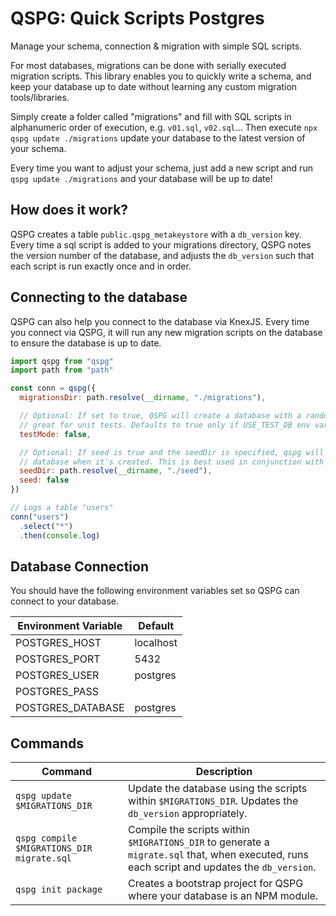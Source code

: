 # QSPG: Quick Scripts Postgres

Manage your schema, connection & migration with simple SQL scripts.

For most databases, migrations can be done with serially executed migration scripts. This library enables you to quickly write a schema, and keep your database up to date without learning any custom migration tools/libraries.

Simply create a folder called "migrations" and fill with SQL scripts in alphanumeric order of execution, e.g. `v01.sql`, `v02.sql`... Then execute `npx qspg update ./migrations` update your database to the latest version of your schema.

Every time you want to adjust your schema, just add a new script and run `qspg update ./migrations` and your database will be up to date!

## How does it work?

QSPG creates a table `public.qspg_metakeystore` with a `db_version` key. Every time a sql script is added to your migrations directory, QSPG notes the version number of the database, and adjusts the `db_version` such that each script is run exactly once and in order.

## Connecting to the database

QSPG can also help you connect to the database via KnexJS. Every time you connect via QSPG, it will run any new migration scripts on the database to ensure the database is up to date.

```javascript
import qspg from "qspg"
import path from "path"

const conn = qspg({
  migrationsDir: path.resolve(__dirname, "./migrations"),

  // Optional: If set to true, QSPG will create a database with a randomized name, this is
  // great for unit tests. Defaults to true only if USE_TEST_DB env var is set.
  testMode: false,

  // Optional: If seed is true and the seedDir is specified, qspg will seed the
  // database when it's created. This is best used in conjunction with testMode.
  seedDir: path.resolve(__dirname, "./seed"),
  seed: false
})

// Logs a table "users"
conn("users")
  .select("*")
  .then(console.log)
```

## Database Connection

You should have the following environment variables set so QSPG can connect to your database.

| Environment Variable | Default   |
| -------------------- | --------- |
| POSTGRES_HOST        | localhost |
| POSTGRES_PORT        | 5432      |
| POSTGRES_USER        | postgres  |
| POSTGRES_PASS        |           |
| POSTGRES_DATABASE    | postgres  |

## Commands

| Command                                    | Description                                                                                                                                  |
| ------------------------------------------ | -------------------------------------------------------------------------------------------------------------------------------------------- |
| `qspg update $MIGRATIONS_DIR`              | Update the database using the scripts within `$MIGRATIONS_DIR`. Updates the `db_version` appropriately.                                      |
| `qspg compile $MIGRATIONS_DIR migrate.sql` | Compile the scripts within `$MIGRATIONS_DIR` to generate a `migrate.sql` that, when executed, runs each script and updates the `db_version`. |
| `qspg init package`                        | Creates a bootstrap project for QSPG where your database is an NPM module.                                                                   |
